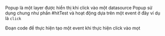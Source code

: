 
Popup là một layer được hiển thị khi click vào một datasource
Popup sử dụng chung như phần #hitTest và hoạt động dựa trên một event ở đây ví dụ là `click`

Đoạn code để thực hiện tạo một event khi thực hiện click vào mọt 